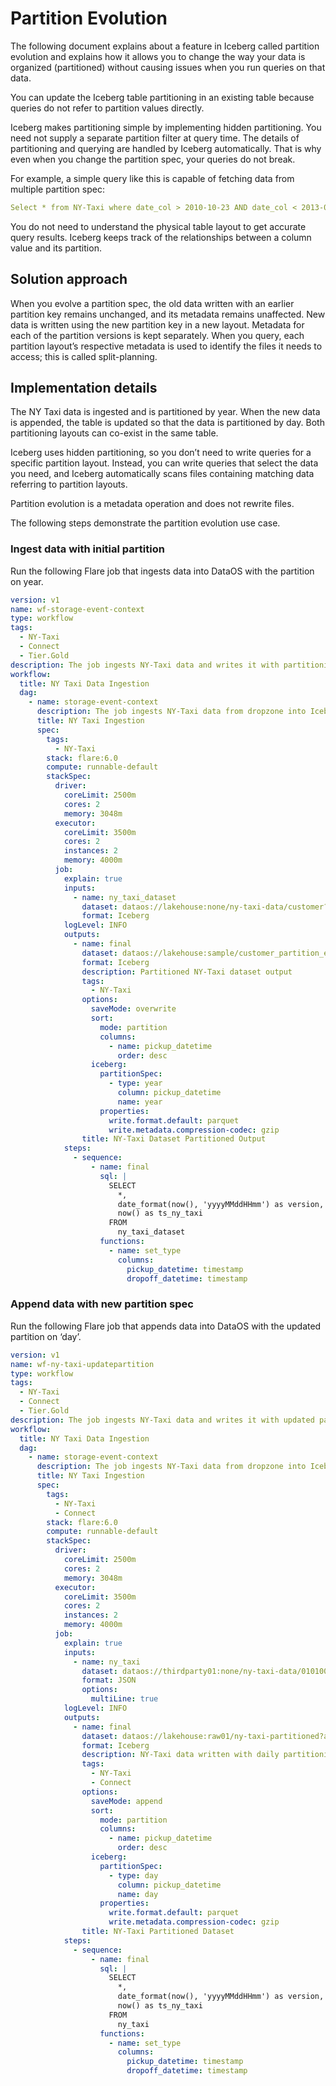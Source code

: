# Partition Evolution


The following document explains about a feature in Iceberg called partition evolution and explains how it allows you to change the way your data is organized (partitioned) without causing issues when you run queries on that data.


You can update the Iceberg table partitioning in an existing table because queries do not refer to partition values directly.

Iceberg makes partitioning simple by implementing hidden partitioning. You need not supply a separate partition filter at query time. The details of partitioning and querying are handled by Iceberg automatically. That is why even when you change the partition spec, your queries do not break.

For example, a simple query like this is capable of fetching data from multiple partition spec:

```yaml
Select * from NY-Taxi where date_col > 2010-10-23 AND date_col < 2013-01-01
```

You do not need to understand the physical table layout to get accurate query results. Iceberg keeps track of the relationships between a column value and its partition.

## Solution approach

When you evolve a partition spec, the old data written with an earlier partition key remains unchanged, and its metadata remains unaffected. New data is written using the new partition key in a new layout. Metadata for each of the partition versions is kept separately. When you query, each partition layout’s respective metadata is used to identify the files it needs to access; this is called split-planning.

## Implementation details

The NY Taxi data is ingested and is partitioned by year. When the new data is appended, the table is updated so that the data is partitioned by day. Both partitioning layouts can co-exist in the same table.

Iceberg uses hidden partitioning, so you don’t need to write queries for a specific partition layout. Instead, you can write queries that select the data you need, and Iceberg automatically scans files containing matching data referring to partition layouts.

Partition evolution is a metadata operation and does not rewrite files.

The following steps demonstrate the partition evolution use case.

### **Ingest data with initial partition**

Run the following Flare job that ingests data into DataOS with the partition on year.

```yaml
version: v1
name: wf-storage-event-context
type: workflow
tags:
  - NY-Taxi
  - Connect
  - Tier.Gold
description: The job ingests NY-Taxi data and writes it with partitioning on year, using an updated workflow spec.
workflow:
  title: NY Taxi Data Ingestion
  dag:
    - name: storage-event-context
      description: The job ingests NY-Taxi data from dropzone into Icebase with enhanced metadata configuration.
      title: NY Taxi Ingestion
      spec:
        tags:
          - NY-Taxi
        stack: flare:6.0
        compute: runnable-default
        stackSpec:
          driver:
            coreLimit: 2500m
            cores: 2
            memory: 3048m
          executor:
            coreLimit: 3500m
            cores: 2
            instances: 2
            memory: 4000m
          job:
            explain: true
            inputs:
              - name: ny_taxi_dataset
                dataset: dataos://lakehouse:none/ny-taxi-data/customer?acl=r
                format: Iceberg
            logLevel: INFO
            outputs:
              - name: final
                dataset: dataos://lakehouse:sample/customer_partition_evolution?acl=rw
                format: Iceberg
                description: Partitioned NY-Taxi dataset output
                tags:
                  - NY-Taxi
                options:
                  saveMode: overwrite
                  sort:
                    mode: partition
                    columns:
                      - name: pickup_datetime
                        order: desc
                  iceberg:
                    partitionSpec:
                      - type: year
                        column: pickup_datetime
                        name: year
                    properties:
                      write.format.default: parquet
                      write.metadata.compression-codec: gzip
                title: NY-Taxi Dataset Partitioned Output
            steps:
              - sequence:
                  - name: final
                    sql: |
                      SELECT
                        *,
                        date_format(now(), 'yyyyMMddHHmm') as version,
                        now() as ts_ny_taxi
                      FROM
                        ny_taxi_dataset
                    functions:
                      - name: set_type
                        columns:
                          pickup_datetime: timestamp
                          dropoff_datetime: timestamp
```

### **Append data with new partition spec**

Run the following Flare job that appends data into DataOS with the updated partition on ‘day’.

```yaml
version: v1
name: wf-ny-taxi-updatepartition
type: workflow
tags:
  - NY-Taxi
  - Connect
  - Tier.Gold
description: The job ingests NY-Taxi data and writes it with updated partitioning on day, using an updated workflow spec.
workflow:
  title: NY Taxi Data Ingestion
  dag:
    - name: storage-event-context
      description: The job ingests NY-Taxi data from dropzone into Icebase with enhanced metadata configuration.
      title: NY Taxi Ingestion
      spec:
        tags:
          - NY-Taxi
          - Connect
        stack: flare:6.0
        compute: runnable-default
        stackSpec:
          driver:
            coreLimit: 2500m
            cores: 2
            memory: 3048m
          executor:
            coreLimit: 3500m
            cores: 2
            instances: 2
            memory: 4000m
          job:
            explain: true
            inputs:
              - name: ny_taxi
                dataset: dataos://thirdparty01:none/ny-taxi-data/010100.json?acl=r
                format: JSON
                options:
                  multiLine: true
            logLevel: INFO
            outputs:
              - name: final
                dataset: dataos://lakehouse:raw01/ny-taxi-partitioned?acl=rw
                format: Iceberg
                description: NY-Taxi data written with daily partitioning.
                tags:
                  - NY-Taxi
                  - Connect
                options:
                  saveMode: append
                  sort:
                    mode: partition
                    columns:
                      - name: pickup_datetime
                        order: desc
                  iceberg:
                    partitionSpec:
                      - type: day
                        column: pickup_datetime
                        name: day
                    properties:
                      write.format.default: parquet
                      write.metadata.compression-codec: gzip
                title: NY-Taxi Partitioned Dataset
            steps:
              - sequence:
                  - name: final
                    sql: |
                      SELECT
                        *,
                        date_format(now(), 'yyyyMMddHHmm') as version,
                        now() as ts_ny_taxi
                      FROM
                        ny_taxi
                    functions:
                      - name: set_type
                        columns:
                          pickup_datetime: timestamp
                          dropoff_datetime: timestamp

```
